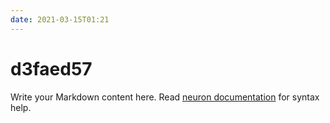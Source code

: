 ```yaml
---
date: 2021-03-15T01:21
---
```


# d3faed57

Write your Markdown content here. Read [neuron documentation](https://neuron.zettel.page/2011404.html) for syntax help.

